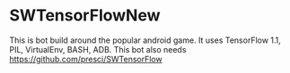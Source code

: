 # SWTensorFlowNew

This is bot build around the popular android game. It uses TensorFlow 1.1, PIL, VirtualEnv, BASH, ADB.
This bot also needs https://github.com/presci/SWTensorFlow
